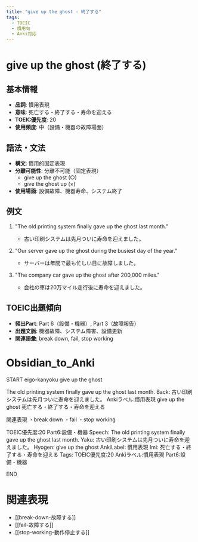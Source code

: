 ```yaml
---
title: "give up the ghost - 終了する"
tags:
  - TOEIC
  - 慣用句
  - Anki対応
---
```


# give up the ghost (終了する)

## 基本情報
- **品詞**: 慣用表現
- **意味**: 死亡する・終了する・寿命を迎える
- **TOEIC優先度**: 20
- **使用頻度**: 中（設備・機器の故障場面）

## 語法・文法
- **構文**: 慣用的固定表現
- **分離可能性**: 分離不可能（固定表現）
  - give up the ghost (○)
  - give the ghost up (×)
- **使用場面**: 設備故障、機器寿命、システム終了

## 例文
1. "The old printing system finally gave up the ghost last month."
   - 古い印刷システムは先月ついに寿命を迎えました。

2. "Our server gave up the ghost during the busiest day of the year."
   - サーバーは年間で最も忙しい日に故障しました。

3. "The company car gave up the ghost after 200,000 miles."
   - 会社の車は20万マイル走行後に寿命を迎えました。

## TOEIC出題傾向
- **頻出Part**: Part 6（設備・機器）, Part 3（故障報告）
- **出題文脈**: 機器故障、システム障害、設備更新
- **関連語彙**: break down, fail, stop working

# Obsidian_to_Anki
START
eigo-kanyoku
give up the ghost

The old printing system finally gave up the ghost last month.
Back: 
古い印刷システムは先月ついに寿命を迎えました。
Ankiラベル:慣用表現
give up the ghost
死亡する・終了する・寿命を迎える

関連表現
・break down
・fail
・stop working

TOEIC優先度:20
Part6:設備・機器
Speech: The old printing system finally gave up the ghost last month.
Yaku: 古い印刷システムは先月ついに寿命を迎えました。
Hyogen: give up the ghost
AnkiLabel: 慣用表現
Imi: 死亡する・終了する・寿命を迎える
Tags: TOEIC優先度:20 Ankiラベル:慣用表現 Part6:設備・機器
<!--ID: 1754412121114-->
END

# 関連表現
- [[break-down-故障する]]
- [[fail-故障する]]
- [[stop-working-動作停止する]]